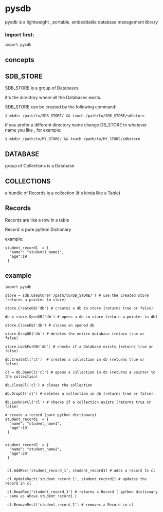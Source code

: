 # pysdb
pysdb is a lightweight , portable, embeddable database management library


### Import first:

```
import pysdb
```

## concepts

SDB_STORE
--------
SDB_STORE is a group of Databases

it's the directory where all the Databases exists.

SDB_STORE can be created by the following command:
```
$ mkdir /path/to/SDB_STORE/ && touch /path/to/SDB_STORE/sdbstore
```
if you prefer a different directory name change DB_STORE to whatever name you like , for example:
```
$ mkdir /path/to/MY_STORE/ && touch /path/to/MY_STORE/sdbstore

```
DATABASE
--------
group of Collections is a Database

COLLECTIONS
-----------

a bundle of Records is a collection (it's kinda like a Table)

Records
-------

Records are like a row in a table

Record is pure python Dictionary

example:

```
student_record1  = {
  "name": "student1_name1",
  "age":19
 }
 ```


## example

```
import pysdb

store = sdb.UseStore('/path/to/DB_STORE/') # use the created store (returns a pointer to store)

store.CreateDB('db') # creates a db in store (returns true or false)

db = store.OpenDB('db') # opens a db in store (return a pointer to db)

store.CloseDB('db') # closes an opened db

store.DropDB('db') # deletes the entire database (return true or false)

store.LookForDB('db') # checks if a Database exists (returns true or false)

db.CreateCl('cl')  # creates a collection in db (returns true or false)

cl = db.OpenCl('cl') # opens a collection in db (returns a pointer to the collection)

db.CloseCl('cl') # closes the collection

db.DropCl('cl') # deletes a collection in db (returns true or false)

db.LookForCl('cl') # checks if a collection exists (returns true or false)

# create a record (pure python dictionary)
student_record1  = {
  "name": "student_name1",
  "age":19
 }
 
 
student_record2  = {
  "name": "student_name2",
  "age":20
 }
 
 
 cl.AddRec('student_record_1', student_record1) # adds a record to cl

 cl.UpdateRect('student_record_1', student_record2) # updates the record in cl
 
 cl.ReadRec('student_record_1') # returns a Record ( python dictionary - same as above student_record1 )
 
 cl.RemoveRect('student_record_1') # removes a Record in cl


